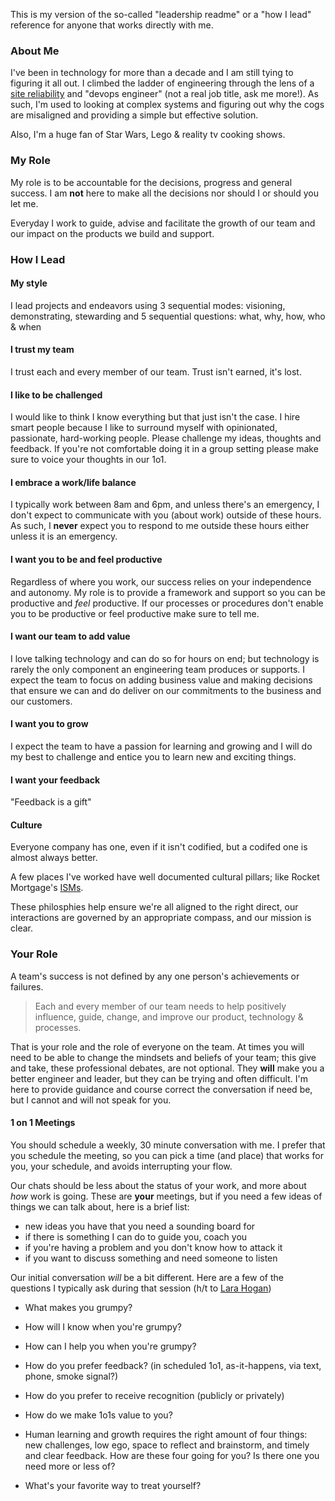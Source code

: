 
This is my version of the so-called "leadership readme" or a "how I lead" reference for anyone that works directly with me.  

### About Me

I've been in technology for more than a decade and I am still tying to figuring it all out.  I climbed the ladder of engineering through the lens of a [site reliability](https://en.wikipedia.org/wiki/Site_Reliability_Engineering) and "devops engineer" (not a real job title, ask me more!).  As such, I'm used to looking at complex systems and figuring out why the cogs are misaligned and providing a simple but effective solution.  

Also, I'm a huge fan of Star Wars, Lego & reality tv cooking shows.  

### My Role

My role is to be accountable for the decisions, progress and general success.  I am **not** here to make all the decisions nor should I or should you let me.

Everyday I work to guide, advise and facilitate the growth of our team and our impact on the products we build and support.  

### How I Lead

#### My style

I lead projects and endeavors using 3 sequential modes: visioning, demonstrating, stewarding and 5 sequential questions: what, why, how, who & when

#### I trust my team

I trust each and every member of our team.  Trust isn't earned, it's lost.

#### I like to be challenged 

I would like to think I know everything but that just isn't the case.  I hire smart people because I like to surround myself with opinionated, passionate, hard-working people.  Please challenge my ideas, thoughts and feedback.  If you're not comfortable doing it in a group setting please make sure to voice your thoughts in our 1o1.  

#### I embrace a work/life balance

I typically work between 8am and 6pm, and unless there's an emergency, I don't expect to communicate with you (about work) outside of these hours.  As such, I **never** expect you to respond to me outside these hours either unless it is an emergency.  

#### I want you to be and feel productive 

Regardless of where you work, our success relies on your independence and autonomy.  My role is to provide a framework and support so you can be productive and *feel* productive.  If our processes or procedures don't enable you to be productive or feel productive make sure to tell me.  

#### I want our team to add value

I love talking technology and can do so for hours on end; but technology is rarely the only component an engineering team produces or supports.  I expect the team to focus on adding business value and making decisions that ensure we can and do deliver on our commitments to the business and our customers.

#### I want you to grow

I expect the team to have a passion for learning and growing and I will do my best to challenge and entice you to learn new and exciting things. 

#### I want your feedback

"Feedback is a gift"  

#### Culture

Everyone company has one, even if it isn't codified, but a codifed one is almost always better.  

A few places I've worked have well documented cultural pillars; like Rocket Mortgage's [ISMs](https://www.myrocketcareer.com/About-Us/Our-Philosophies).

These philosphies help ensure we're all aligned to the right direct, our interactions are governed by an appropriate compass, and our mission is clear.  

### Your Role

A team's success is not defined by any one person's achievements or failures.  

> Each and every member of our team needs to help positively influence, guide, change, and improve our product, technology & processes.   

That is your role and the role of everyone on the team.  At times you will need to be able to change the mindsets and beliefs of your team; this give and take, these professional debates, are not optional.  They **will** make you a better engineer and leader, but they can be trying and often difficult.  I'm here to provide guidance and course correct the conversation if need be, but I cannot and will not speak for you.  


#### 1 on 1 Meetings

You should schedule a weekly, 30 minute conversation with me.  I prefer that you schedule the meeting, so you can pick a time (and place) that works for you, your schedule, and avoids interrupting your flow.  

Our chats should be less about the status of your work, and more about *how* work is going. These are **your** meetings, but if you need a few ideas of things we can talk about, here is a brief list:

- new ideas you have that you need a sounding board for
- if there is something I can do to guide you, coach you
- if you're having a problem and you don't know how to attack it
- if you want to discuss something and need someone to listen

Our initial conversation *will* be a bit different.  Here are a few of the questions I typically ask during that session (h/t to [Lara Hogan](https://larahogan.me/))

- What makes you grumpy?
- How will I know when you're grumpy?
- How can I help you when you're grumpy? 

- How do you prefer feedback? (in scheduled 1o1, as-it-happens, via text, phone, smoke signal?)
- How do you prefer to receive recognition (publicly or privately)

- How do we make 1o1s value to you?

- Human learning and growth requires the right amount of four things: new challenges, low ego, space to reflect and brainstorm, and timely and clear feedback. How are these four going for you? Is there one you need more or less of?

- What's your favorite way to treat yourself? 




